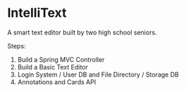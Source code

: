 # IntelliText
A smart text editor built by two high school seniors.

Steps:
1. Build a Spring MVC Controller
2. Build a Basic Text Editor
3. Login System / User DB and File Directory / Storage DB
4. Annotations and Cards API
